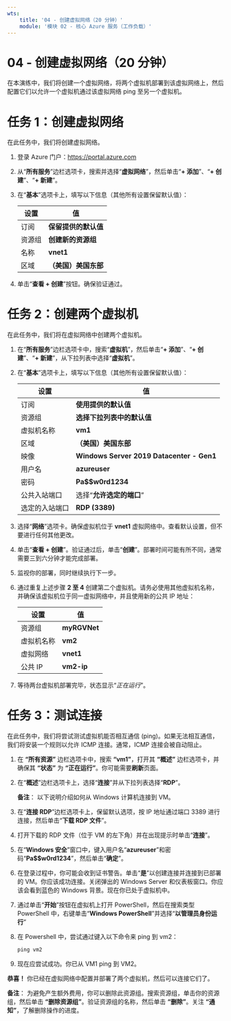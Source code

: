 ```yaml
---
wts:
    title: '04 - 创建虚拟网络（20 分钟）'
    module: '模块 02 - 核心 Azure 服务（工作负载）'
---
```

# 04 - 创建虚拟网络（20 分钟）

在本演练中，我们将创建一个虚拟网络，将两个虚拟机部署到该虚拟网络上，然后配置它们以允许一个虚拟机通过该虚拟网络 ping 至另一个虚拟机。

# 任务 1：创建虚拟网络 

在此任务中，我们将创建虚拟网络。 

1. 登录 Azure 门户：<a href="https://portal.azure.com" target="_blank"><span style="color: #0066cc;" color="#0066cc">https://portal.azure.com</span></a>

2. 从“**所有服务**”边栏选项卡，搜索并选择“**虚拟网络**”，然后单击“**+ 添加**”、“**+ 创建**”、“**+ 新建**”。 

3. 在“**基本**”选项卡上，填写以下信息（其他所有设置保留默认值）：

    | 设置 | 值 | 
    | --- | --- |
    | 订阅 | **保留提供的默认值** |
    | 资源组 | **创建新的资源组** |
    | 名称 | **vnet1** |
    | 区域 | **（美国）美国东部** |
    
   
4. 单击“**查看 + 创建**”按钮。确保验证通过。


# 任务 2：创建两个虚拟机

在此任务中，我们将在虚拟网络中创建两个虚拟机。 

1. 在“**所有服务**”边栏选项卡中，搜索“**虚拟机**”，然后单击“**+ 添加**”、“**+ 创建**”、“**+ 新建**”，从下拉列表中选择“**虚拟机**”。 

2. 在“**基本**”选项卡上，填写以下信息（其他所有设置保留默认值）：

   | 设置 | 值 | 
   | --- | --- |
   | 订阅 | **使用提供的默认值** |
   | 资源组 |  **选择下拉列表中的默认值** |
   | 虚拟机名称 | **vm1**|
   | 区域 | **（美国）美国东部** |
   | 映像 | **Windows Server 2019 Datacenter - Gen1** |
   | 用户名| **azureuser** |
   | 密码| **Pa$$w0rd1234** |
   | 公共入站端口| 选择“**允许选定的端口**” |
   | 选定的入站端口| **RDP (3389)** |
   

3. 选择“**网络**”选项卡。确保虚拟机位于 **vnet1** 虚拟网络中。查看默认设置，但不要进行任何其他更改。 

4. 单击“**查看 + 创建**”。验证通过后，单击“**创建**”。部署时间可能有所不同，通常需要三到六分钟才能完成部署。

5. 监视你的部署，同时继续执行下一步。 

6. 通过重复上述步骤 **2 至 4** 创建第二个虚拟机。请务必使用其他虚拟机名称，并确保该虚拟机位于同一虚拟网络中，并且使用新的公共 IP 地址：

    | 设置 | 值 |
    | --- | --- |
    | 资源组 | **myRGVNet** |
    | 虚拟机名称 |  **vm2** |
    | 虚拟网络 | **vnet1** |
    | 公共 IP | **vm2-ip** |

7. 等待两台虚拟机部署完毕，状态显示“*正在运行*”。

# 任务 3：测试连接 

在此任务中，我们将尝试测试虚拟机能否相互通信 (ping)。如果无法相互通信，我们将安装一个规则以允许 ICMP 连接。通常，ICMP 连接会被自动阻止。

1. 在 **“所有资源”** 边栏选项卡中，搜索 **“vm1”**，打开其 **“概述”** 边栏选项卡，并确保其 **“状态”** 为 **“正在运行”**。你可能需要**刷新**页面。

2. 在“**概述**”边栏选项卡上，选择“**连接**”并从下拉列表选择“**RDP**”。

    **备注**： 以下说明介绍如何从 Windows 计算机连接到 VM。 

3. 在“**连接 RDP**”边栏选项卡上，保留默认选项，按 IP 地址通过端口 3389 进行连接，然后单击“**下载 RDP 文件**”。

4. 打开下载的 RDP 文件（位于 VM 的左下角）并在出现提示时单击“**连接**”。 

5. 在“**Windows 安全**”窗口中，键入用户名“**azureuser**”和密码“**Pa$$w0rd1234**”，然后单击“**确定**”。

6. 在登录过程中，你可能会收到证书警告。单击“**是**”以创建连接并连接到已部署的 VM。你应该成功连接。关闭弹出的 Windows Server 和仪表板窗口。你应该会看到蓝色的 Windows 背景。现在你已处于虚拟机中。

7. 通过单击“**开始**”按钮在虚拟机上打开 PowerShell，然后在搜索类型 PowerShell 中，右键单击“**Windows PowerShell**”并选择“**以管理员身份运行**”

8. 在 Powershell 中，尝试通过键入以下命令来 ping 到 vm2：

   ```PowerShell
   ping vm2
   ```

 9. 现在应尝试成功。你已从 VM1 ping 到 VM2。


**恭喜！** 你已经在虚拟网络中配置并部署了两个虚拟机，然后可以连接它们了。

**备注**： 为避免产生额外费用，你可以删除此资源组。搜索资源组，单击你的资源组，然后单击 **“删除资源组”**。验证资源组的名称，然后单击 **“删除”**。关注 **“通知”**，了解删除操作的进度。
